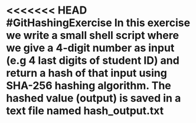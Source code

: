 <<<<<<< HEAD
#GitHashingExercise 
In this exercise we write a small shell script where we give a 4-digit number as input (e.g 4 last digits of student ID) and return a hash of that input using SHA-256 hashing algorithm.
 The hashed value (output) is saved in a text file named hash_output.txt
=======
